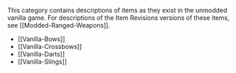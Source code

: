 
This category contains descriptions of items as they exist in the unmodded vanilla game. For descriptions of the Item Revisions versions of these items, see [[Modded-Ranged-Weapons]].

- [[Vanilla-Bows]]
- [[Vanilla-Crossbows]]
- [[Vanilla-Darts]]
- [[Vanilla-Slings]]

